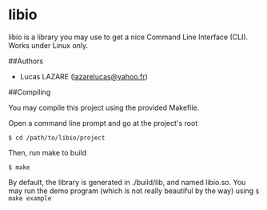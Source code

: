 # libio
libio is a library you may use to get a nice Command Line Interface (CLI). Works under Linux only.

##Authors
+ Lucas LAZARE (lazarelucas@yahoo.fr)

##Compiling

You may compile this project using the provided Makefile.

Open a command line prompt and go at the project's root

``$ cd /path/to/libio/project``

Then, run make to build

``$ make``

By default, the library is generated in ./build/lib, and named libio.so.
You may run the demo program (which is not really beautiful by the way) using
``$ make example``
